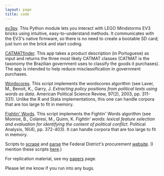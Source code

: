 ```yaml
---
layout: page
title: code
---
```


[ev3py](https://github.com/thiagomarzagao/ev3py). This Python module lets you interact with LEGO Mindstorms EV3 bricks using intuitive, easy-to-understand methods. It communicates with the EV3's native firmware, so there is no need to create a bootable SD card; just turn on the brick and start coding.

[CATMATfinder](https://github.com/thiagomarzagao/catmatfinder). This app takes a product description (in Portuguese) as input and returns the three most likely CATMAT classes (CATMAT is the taxonomy the Brazilian government uses to classify the goods it purchases). The app is intended to help reduce misclassification in government purchases.

<a href="http://thiagomarzagao.wordpress.com/2013/06/10/wordscores-in-python/">Wordscores</a>. This script implements the wordscores algorithm (see Laver, M., Benoit, K., Garry, J. <em>Extracting policy positions from political texts using words as data</em>. American Political Science Review, 97(2), 2003, pp. 311-331). Unlike the R and Stata implementations, this one can handle corpora that are too large to fit in memory.

<a href="http://thiagomarzagao.wordpress.com/2013/06/24/130/">Fightin' Words</a>. This script implements the Fightin' Words algorithm (see Monroe, B., Colaresi, M., Quinn, K. <em>Fightin’ words: lexical feature selection and evaluation for identifying the content of political conflict.</em> Political Analysis, 16(4), pp. 372-403). It can handle corpora that are too large to fit in memory.

Scripts to <a href="https://gist.github.com/thiagomarzagao/0288f7ec358caf40a554">scrape</a> and <a href="https://gist.github.com/thiagomarzagao/f5b78bd8a4bc874b9846">parse</a> the Federal District's procurement <a href="https://www.compras.df.gov.br/publico/">website</a>. (I mention these scripts <a href="http://thiagomarzagao.com/2015/01/20/classifying-goods-and-services/">here</a>.)

For replication material, see my <a href="http://thiagomarzagao.com/papers/">papers</a> page.

Please let me know if you run into any bugs.